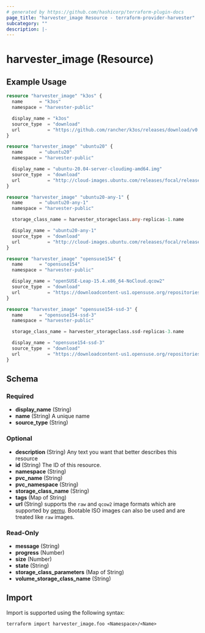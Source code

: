```yaml
---
# generated by https://github.com/hashicorp/terraform-plugin-docs
page_title: "harvester_image Resource - terraform-provider-harvester"
subcategory: ""
description: |-
---
```


# harvester_image (Resource)

## Example Usage

```terraform
resource "harvester_image" "k3os" {
  name      = "k3os"
  namespace = "harvester-public"

  display_name = "k3os"
  source_type  = "download"
  url          = "https://github.com/rancher/k3os/releases/download/v0.20.6-k3s1r0/k3os-amd64.iso"
}

resource "harvester_image" "ubuntu20" {
  name      = "ubuntu20"
  namespace = "harvester-public"

  display_name = "ubuntu-20.04-server-cloudimg-amd64.img"
  source_type  = "download"
  url          = "http://cloud-images.ubuntu.com/releases/focal/release/ubuntu-20.04-server-cloudimg-amd64.img"
}

resource "harvester_image" "ubuntu20-any-1" {
  name      = "ubuntu20-any-1"
  namespace = "harvester-public"

  storage_class_name = harvester_storageclass.any-replicas-1.name

  display_name = "ubuntu20-any-1"
  source_type  = "download"
  url          = "http://cloud-images.ubuntu.com/releases/focal/release/ubuntu-20.04-server-cloudimg-amd64.img"
}

resource "harvester_image" "opensuse154" {
  name      = "opensuse154"
  namespace = "harvester-public"

  display_name = "openSUSE-Leap-15.4.x86_64-NoCloud.qcow2"
  source_type  = "download"
  url          = "https://downloadcontent-us1.opensuse.org/repositories/Cloud:/Images:/Leap_15.4/images/openSUSE-Leap-15.4.x86_64-NoCloud.qcow2"
}

resource "harvester_image" "opensuse154-ssd-3" {
  name      = "opensuse154-ssd-3"
  namespace = "harvester-public"

  storage_class_name = harvester_storageclass.ssd-replicas-3.name

  display_name = "opensuse154-ssd-3"
  source_type  = "download"
  url          = "https://downloadcontent-us1.opensuse.org/repositories/Cloud:/Images:/Leap_15.4/images/openSUSE-Leap-15.4.x86_64-NoCloud.qcow2"
}
```

<!-- schema generated by tfplugindocs -->

## Schema

### Required

- **display_name** (String)
- **name** (String) A unique name
- **source_type** (String)

### Optional

- **description** (String) Any text you want that better describes this resource
- **id** (String) The ID of this resource.
- **namespace** (String)
- **pvc_name** (String)
- **pvc_namespace** (String)
- **storage_class_name** (String)
- **tags** (Map of String)
- **url** (String) supports the `raw` and `qcow2` image formats which are supported by [qemu](https://www.qemu.org/docs/master/system/images.html#disk-image-file-formats). Bootable ISO images can also be used and are treated like `raw` images.

### Read-Only

- **message** (String)
- **progress** (Number)
- **size** (Number)
- **state** (String)
- **storage_class_parameters** (Map of String)
- **volume_storage_class_name** (String)

## Import

Import is supported using the following syntax:

```shell
terraform import harvester_image.foo <Namespace>/<Name>
```
